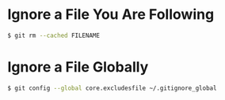 
Ignore a File You Are Following 
===============================

```bash
$ git rm --cached FILENAME
```

Ignore a File Globally
===============================

```bash
$ git config --global core.excludesfile ~/.gitignore_global
```


